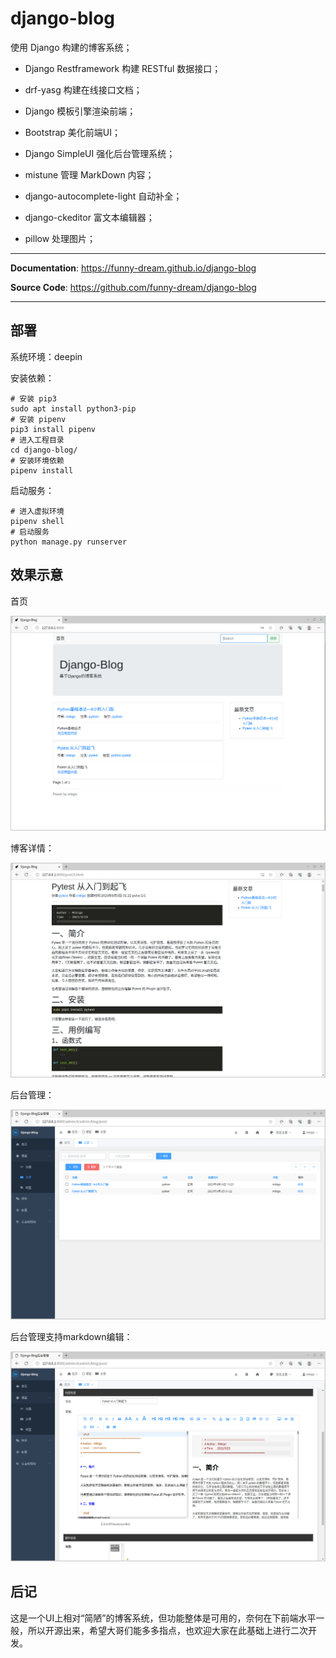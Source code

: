 # django-blog

使用 Django 构建的博客系统；

- Django Restframework 构建 RESTful 数据接口；

- drf-yasg 构建在线接口文档；

- Django 模板引擎渲染前端；

- Bootstrap 美化前端UI；

- Django SimpleUI 强化后台管理系统；

- mistune 管理 MarkDown 内容；

- django-autocomplete-light 自动补全；

- django-ckeditor 富文本编辑器；

- pillow 处理图片；

---

**Documentation**: <a href="https://funny-dream.github.io/django-blog" target="_blank">https://funny-dream.github.io/django-blog</a>

**Source Code**: <a href="https://github.com/funny-dream/django-blog" target="_blank">https://github.com/funny-dream/django-blog</a>

---

## 部署

系统环境：deepin

安装依赖：

```shell
# 安装 pip3
sudo apt install python3-pip
# 安装 pipenv
pip3 install pipenv
# 进入工程目录
cd django-blog/
# 安装环境依赖
pipenv install
```

启动服务：

```shell
# 进入虚拟环境
pipenv shell
# 启动服务
python manage.py runserver
```

## 效果示意

首页

![](./docs/img/home.png)

博客详情：

![](./docs/img/detail.png)

后台管理：

![](./docs/img/admin.png)

后台管理支持markdown编辑：

![](./docs/img/admin_md.png)

## 后记

这是一个UI上相对“简陋”的博客系统，但功能整体是可用的，奈何在下前端水平一般，所以开源出来，希望大哥们能多多指点，也欢迎大家在此基础上进行二次开发。
